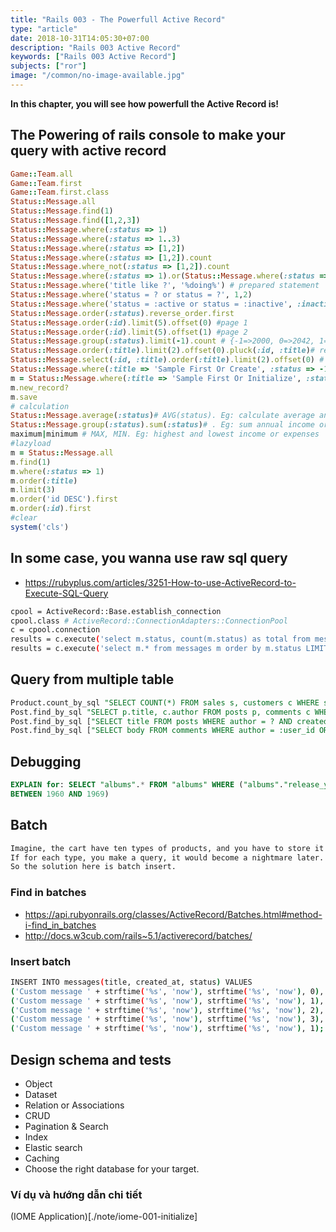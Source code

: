 ```yaml
---
title: "Rails 003 - The Powerfull Active Record"
type: "article"
date: 2018-10-31T14:05:30+07:00
description: "Rails 003 Active Record"
keywords: ["Rails 003 Active Record"]
subjects: ["ror"]
image: "/common/no-image-available.jpg"
---
```


**In this chapter, you will see how powerfull the Active Record is!**

## The Powering of rails console to make your query with active record

```ruby
Game::Team.all
Game::Team.first
Game::Team.first.class
Status::Message.all
Status::Message.find(1)
Status::Message.find([1,2,3])
Status::Message.where(:status => 1)
Status::Message.where(:status => 1..3)
Status::Message.where(:status => [1,2])
Status::Message.where(:status => [1,2]).count
Status::Message.where_not(:status => [1,2]).count
Status::Message.where(:status => 1).or(Status::Message.where(:status => 2)).count
Status::Message.where('title like ?', '%doing%') # prepared statement
Status::Message.where('status = ? or status = ?', 1,2)
Status::Message.where('status = :active or status = :inactive', :inactive => 2, :active => 1)
Status::Message.order(:status).reverse_order.first
Status::Message.order(:id).limit(5).offset(0) #page 1
Status::Message.order(:id).limit(5).offset(1) #page 2
Status::Message.group(:status).limit(-1).count # {-1=>2000, 0=>2042, 1=>1992, 2=>2002, 3=>1974}
Status::Message.order(:title).limit(2).offset(0).pluck(:id, :title)# return an array like [[123, "example mssage"],["124","eample 2"]]
Status::Message.select(:id, :title).order(:title).limit(2).offset(0) # return array object like Status::Message id: 35, title: "A little trick for achieving the proper competitiv..."
Status::Message.where(:title => 'Sample First Or Create', :status => -1).first_or_create # // will find and create if not exists.
m = Status::Message.where(:title => 'Sample First Or Initialize', :status => -1).first_or_initialize # // will find and init object if not exists
m.new_record?
m.save
# calculation
Status::Message.average(:status)# AVG(status). Eg: calculate average annual income or expenses
Status::Message.group(:status).sum(:status)# . Eg: sum annual income or expenses by month or year
maximum|minimum # MAX, MIN. Eg: highest and lowest income or expenses
#lazyload
m = Status::Message.all
m.find(1)
m.where(:status => 1)
m.order(:title)
m.limit(3)
m.order('id DESC').first
m.order(:id).first
#clear
system('cls')
```

## In some case, you wanna use raw sql query

- https://rubyplus.com/articles/3251-How-to-use-ActiveRecord-to-Execute-SQL-Query

```bash
cpool = ActiveRecord::Base.establish_connection
cpool.class # ActiveRecord::ConnectionAdapters::ConnectionPool
c = cpool.connection
results = c.execute('select m.status, count(m.status) as total from messages m group by m.status;')
results = c.execute('select m.* from messages m order by m.status LIMIT 10 OFFSET 0')
```

## Query from multiple table

```sql
Product.count_by_sql "SELECT COUNT(*) FROM sales s, customers c WHERE s.customer_id = c.id"
Post.find_by_sql "SELECT p.title, c.author FROM posts p, comments c WHERE p.id = c.post_id"
Post.find_by_sql ["SELECT title FROM posts WHERE author = ? AND created > ?", author_id, start_date]
Post.find_by_sql ["SELECT body FROM comments WHERE author = :user_id OR approved_by = :user_id", { :user_id => user_id }]
```

## Debugging

```sql
EXPLAIN for: SELECT "albums".* FROM "albums" WHERE ("albums"."release_year"
BETWEEN 1960 AND 1969)
```

## Batch

```html
Imagine, the cart have ten types of products, and you have to store it in order details table.
If for each type, you make a query, it would become a nightmare later.
So the solution here is batch insert.
```

### Find in batches

- https://api.rubyonrails.org/classes/ActiveRecord/Batches.html#method-i-find_in_batches
- http://docs.w3cub.com/rails~5.1/activerecord/batches/

### Insert batch

```bash
INSERT INTO messages(title, created_at, status) VALUES
('Custom message ' + strftime('%s', 'now'), strftime('%s', 'now'), 0),
('Custom message ' + strftime('%s', 'now'), strftime('%s', 'now'), 1),
('Custom message ' + strftime('%s', 'now'), strftime('%s', 'now'), 2),
('Custom message ' + strftime('%s', 'now'), strftime('%s', 'now'), 3),
('Custom message ' + strftime('%s', 'now'), strftime('%s', 'now'), 1);
```

## Design schema and tests

- Object
- Dataset
- Relation or Associations
- CRUD
- Pagination & Search
- Index
- Elastic search
- Caching
- Choose the right database for your target.

### Ví dụ và hướng dẫn chi tiết

(IOME Application)[./note/iome-001-initialize]